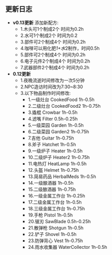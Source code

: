 ## 更新日志
- **v0.13更新** 
  添加新配方:
   - 1.木头可1个制成2个 时间为0.2h
   - 2.水可1个制成2个 时间为0.2
   - 3.部件可2个制成4个 时间为0.2h
  - 4.咖啡可以用化肥*1+水*2制作，时间0.5h
  - 5.部件可2个制成4个 时间为0.2h
  - 6.电子元件2个制成4个 时间为0.2h
  - 7.武器部件2个制成4个 时间为0.2h
-  **0.12更新** 
   - 1.夜晚流逝时间修改为一次5分钟
   - 2.NPC造访时间改为7:30~8:30
   - 3.以下物品制作时间修改:
     - 1.一级灶台 CookedFood 1h-0.5h
     - 2.二级灶台 CookedFood2 1h-0.75h
     - 3.撬棍 Crowbar 1h-0.5h
     - 4.滤嘴 Filter 0.5h-0.25h
     - 5.一级菜园 Garden 1h-0.5h
     - 6.二级菜园 Garden2 1h-0.75h
     - 7.吉他 Guitar 1h-0.75h
     - 8.斧子 Hatchet  1h-0.5h
     - 9.一级炉子 Heater 1h-0.5h
     - 10.二级炉子 Heater2 1h-0.75h
     - 11.电热灯 HeatLamp 1h-0.5h
     - 12.头盔 Helmet 1h-0.75h
     - 13.简易药品 HerbalMeds 1h-0.5h
     - 14.一级酿酒器 1h-0.5h
     - 15.二级酿酒器 1h-0.75h
     - 16.一级金属工作台 1h-0.25h
     - 17.二级金属工作台 1h-0.5h
     - 18.三级金属工作台 1h-0.75h
     - 19.手枪 Pistol 1h-0.5h
     - 20.锯刃 SawBlade 0.5h-0.25h
     - 21.散弹枪 Shotgun 1h-0.5h
     - 22.铲子 Shovel 1h-0.5h
     - 23.防弹背心 Vest 1h-0.75h
     - 24.雨水收集器 WaterCollector 1h-0.5h
